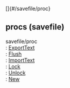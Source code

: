 []{#/savefile/proc}    
## procs (savefile)    
savefile/proc    
:   [ExportText](/ref/savefile/proc/ExportText)    
:   [Flush](/ref/savefile/proc/Flush)    
:   [ImportText](/ref/savefile/proc/ImportText)    
:   [Lock](/ref/savefile/proc/Lock)    
:   [Unlock](/ref/savefile/proc/Unlock)    
:   [New](/ref/savefile/proc/New)  